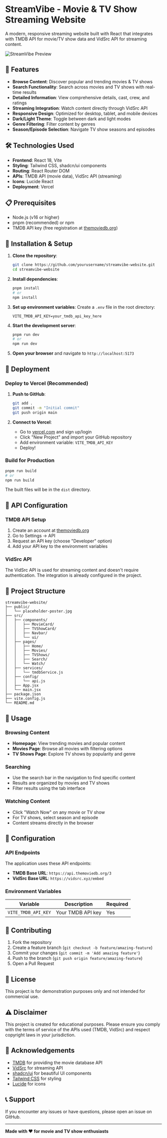 # StreamVibe - Movie & TV Show Streaming Website

A modern, responsive streaming website built with React that integrates with TMDB API for movie/TV show data and VidSrc API for streaming content.

![StreamVibe Preview](https://via.placeholder.com/800x400/1a1a1a/ffffff?text=StreamVibe+Movie+Streaming+Website)

## 🚀 Features

- **Browse Content**: Discover popular and trending movies & TV shows
- **Search Functionality**: Search across movies and TV shows with real-time results
- **Detailed Information**: View comprehensive details, cast, crew, and ratings
- **Streaming Integration**: Watch content directly through VidSrc API
- **Responsive Design**: Optimized for desktop, tablet, and mobile devices
- **Dark/Light Theme**: Toggle between dark and light modes
- **Genre Filtering**: Filter content by genres
- **Season/Episode Selection**: Navigate TV show seasons and episodes

## 🛠️ Technologies Used

- **Frontend**: React 18, Vite
- **Styling**: Tailwind CSS, shadcn/ui components
- **Routing**: React Router DOM
- **APIs**: TMDB API (movie data), VidSrc API (streaming)
- **Icons**: Lucide React
- **Deployment**: Vercel

## 📋 Prerequisites

- Node.js (v16 or higher)
- pnpm (recommended) or npm
- TMDB API key (free registration at [themoviedb.org](https://www.themoviedb.org/))

## 🔧 Installation & Setup

1. **Clone the repository**:
   ```bash
   git clone https://github.com/yourusername/streamvibe-website.git
   cd streamvibe-website
   ```

2. **Install dependencies**:
   ```bash
   pnpm install
   # or
   npm install
   ```

3. **Set up environment variables**:
   Create a `.env` file in the root directory:
   ```env
   VITE_TMDB_API_KEY=your_tmdb_api_key_here
   ```

4. **Start the development server**:
   ```bash
   pnpm run dev
   # or
   npm run dev
   ```

5. **Open your browser** and navigate to `http://localhost:5173`

## 🚀 Deployment

### Deploy to Vercel (Recommended)

1. **Push to GitHub**:
   ```bash
   git add .
   git commit -m "Initial commit"
   git push origin main
   ```

2. **Connect to Vercel**:
   - Go to [vercel.com](https://vercel.com) and sign up/login
   - Click "New Project" and import your GitHub repository
   - Add environment variable: `VITE_TMDB_API_KEY`
   - Deploy!

### Build for Production

```bash
pnpm run build
# or
npm run build
```

The built files will be in the `dist` directory.

## 🔑 API Configuration

### TMDB API Setup

1. Create an account at [themoviedb.org](https://www.themoviedb.org/)
2. Go to Settings → API
3. Request an API key (choose "Developer" option)
4. Add your API key to the environment variables

### VidSrc API

The VidSrc API is used for streaming content and doesn't require authentication. The integration is already configured in the project.

## 📁 Project Structure

```
streamvibe-website/
├── public/
│   └── placeholder-poster.jpg
├── src/
│   ├── components/
│   │   ├── MovieCard/
│   │   ├── TVShowCard/
│   │   ├── Navbar/
│   │   └── ui/
│   ├── pages/
│   │   ├── Home/
│   │   ├── Movies/
│   │   ├── TVShows/
│   │   ├── Search/
│   │   └── Watch/
│   ├── services/
│   │   └── tmdbService.js
│   ├── config/
│   │   └── api.js
│   ├── App.jsx
│   └── main.jsx
├── package.json
├── vite.config.js
└── README.md
```

## 🎯 Usage

### Browsing Content
- **Homepage**: View trending movies and popular content
- **Movies Page**: Browse all movies with filtering options
- **TV Shows Page**: Explore TV shows by popularity and genre

### Searching
- Use the search bar in the navigation to find specific content
- Results are organized by movies and TV shows
- Filter results using the tab interface

### Watching Content
- Click "Watch Now" on any movie or TV show
- For TV shows, select season and episode
- Content streams directly in the browser

## 🔧 Configuration

### API Endpoints

The application uses these API endpoints:

- **TMDB Base URL**: `https://api.themoviedb.org/3`
- **VidSrc Base URL**: `https://vidsrc.xyz/embed`

### Environment Variables

| Variable | Description | Required |
|----------|-------------|----------|
| `VITE_TMDB_API_KEY` | Your TMDB API key | Yes |

## 🤝 Contributing

1. Fork the repository
2. Create a feature branch (`git checkout -b feature/amazing-feature`)
3. Commit your changes (`git commit -m 'Add amazing feature'`)
4. Push to the branch (`git push origin feature/amazing-feature`)
5. Open a Pull Request

## 📝 License

This project is for demonstration purposes only and not intended for commercial use.

## ⚠️ Disclaimer

This project is created for educational purposes. Please ensure you comply with the terms of service of the APIs used (TMDB, VidSrc) and respect copyright laws in your jurisdiction.

## 🙏 Acknowledgements

- [TMDB](https://www.themoviedb.org/) for providing the movie database API
- [VidSrc](https://vidsrc.me/) for streaming API
- [shadcn/ui](https://ui.shadcn.com/) for beautiful UI components
- [Tailwind CSS](https://tailwindcss.com/) for styling
- [Lucide](https://lucide.dev/) for icons

## 📞 Support

If you encounter any issues or have questions, please open an issue on GitHub.

---

**Made with ❤️ for movie and TV show enthusiasts**

